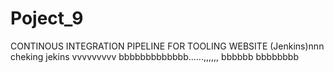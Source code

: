 # Poject_9
CONTINOUS INTEGRATION PIPELINE FOR TOOLING WEBSITE (Jenkins)nnn
cheking jekins vvvvvvvvv
bbbbbbbbbbbbb......,,,,,,
bbbbbb
bbbbbbbb
